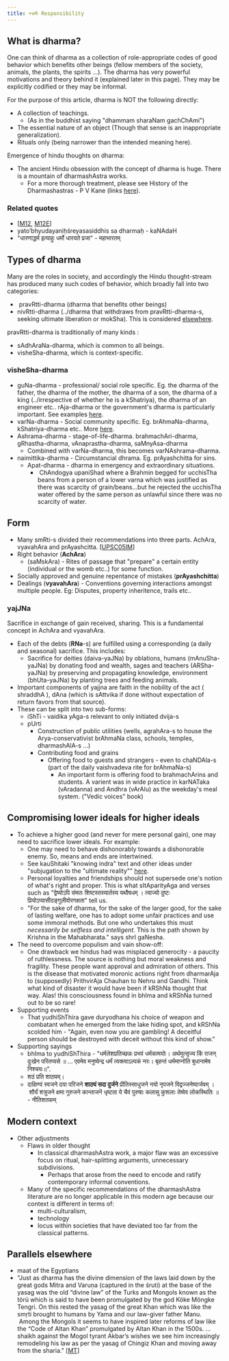 ```yaml
---
title: +धर्मः Responsibility
---
```


## What is dharma?

One can think of dharma as a collection of role-appropriate codes of good behavior which benefits other beings (fellow members of the society, animals, the plants, the spirits ...). The dharma has very powerful motivations and theory behind it (explained later in this page). They may be explicitly codified or they may be informal.

For the purpose of this article, dharma is NOT the following directly:

- A collection of teachings.
    - (As in the buddhist saying "dhammam sharaNam gachChAmi")
- The essential nature of an object (Though that sense is an inappropriate generalization).
- Rituals only (being narrower than the intended meaning here).

Emergence of hindu thoughts on dharma:

- The ancient Hindu obsession with the concept of dharma is huge. There is a mountain of dharmashAstra works.
    - For a more thorough treatment, please see History of the Dharmashastras - P V Kane (links [here](https://sites.google.com/site/samskrtamsfo/prayogah/dharmasastram)).

### Related quotes
- \[[M12](http://www.sacred-texts.com/hin/mbs/mbs12037.htm), [M12E](http://www.sacred-texts.com/hin/m12/m12a036.htm#fr_117)\]
- yato’bhyudayaniḥśreyasasiddhis sa dharmaḥ - kaNAdaH
- "धारणाद्धर्म इत्याहुः धर्मो धारयते प्रजा" \- महाभारतम्

## Types of dharma

Many are the roles in society, and accordingly the Hindu thought-stream has produced many such codes of behavior, which broadly fall into two categories:

-  pravRtti-dharma (dharma that benefits other beings) 
- nivRtti-dharma (../dharma that withdraws from pravRtti-dharma-s, seeking ultimate liberation or mokSha). This is considered [elsewhere](../tattvam/purushaartha/).

pravRtti-dharma is traditionally of many kinds :

- sAdhAraNa-dharma, which is common to all beings.
- visheSha-dharma, which is context-specific.

### visheSha-dharma
- guNa-dharma - professional/ social role specific. Eg. the dharma of the father, the dharma of the mother, the dharma of a son, the dharma of a king (../irrespective of whether he is a kShatriya), the dharma of an engineer etc.. rAja-dharma or the government's dharma is particularly important. See examples [here](../social-cultivation/clan/varna-theory/).
- varNa-dharma - Social community specific. Eg. brAhmaNa-dharma, kShatriya-dharma etc.. More [here](../../social-cultivation/clan/varna-theory/).
- Ashrama-dharma - stage-of-life-dharma. brahmachAri-dharma, gRhastha-dharma, vAnaprastha-dharma, saMnyAsa-dharma
    - Combined with varNa-dharma, this becomes varNAshrama-dharma.
- naimittika-dharma - Circumstancial dhrama. Eg. prAyashchitta for sins.
    - Apat-dharma - dharma in emergency and extraordinary situations.
        -  ChAndogya upaniShad where a Brahmin begged for ucchisTha beans from a person of a lower varna which was justified as there was scarcity of grain/beans...but he rejected the ucchisTha water offered by the same person as unlawful since there was no scarcity of water.

## Form

- Many smRti-s divided their recommendations into three parts. AchAra, vyavahAra and prAyashcitta. \[[UPSC05](https://books.google.com/books?id=yWfeU9eQd5YC&pg=SL1-PA174&lpg=SL1-PA174&dq=AchAra+vyavahara+prayashcitta&source=bl&ots=MJQb21hyU_&sig=n62rTw_gHZlfPijo38k9r6YJECU&hl=sa&sa=X&ved=0CBsQ6AEwAGoVChMI-4vps6XnxgIVCqOICh2W_QXx#v=onepage&q=AchAra%20vyavahara%20prayashcitta&f=false)[IM](http://i.imgur.com/2pcqltY.png)\]
- Right behavior (**AchAra**)
    - (saMskAra) - Rites of passage that "prepare" a certain entity (individual or the womb etc..) for some function.
- Socially approved and genuine repentance of mistakes (**prAyashchitta**)
- Dealings (**vyavahAra**) - Conventions governing interactions amongst multiple people. Eg: Disputes, property inheritence, trails etc..

### yajJNa
Sacrifice in exchange of gain received, sharing. This is a fundamental concept in AchAra and vyavahAra.
- Each of the debts (**RNa**-s) are fulfilled using a corresponding (a daily and seasonal) sacrifice. This includes:
    - Sacrifice for deities (daiva-yaJNa) by oblations, humans (mAnuSha-yaJNa) by donating food and wealth, sages and teachers (ARSha-yaJNa) by preserving and propagating knowledge, environment (bhUta-yaJNa) by planting trees and feeding animals.
- Important components of yajjna are faith in the nobility of the act ( shraddhA ), dAna (which is sAttvika if done without expectation of return favors from that source).
- These can be split into two sub-forms:
    - iShTi - vaidika yAga-s relevant to only initiated dvija-s
    - pUrti
        - Construction of public utilities (wells, agrahAra-s to house the Arya-conservativist brAhmaNa class, schools, temples, dharmashAlA-s ...)
        - Contributing food and grains 
            - Offering food to guests and strangers - even to chaNDAla-s (part of the daily vaishvadeva rite for brAhmaNa-s)
                - An important form is offering food to brahmachArins and students. A varient was in wide practice in karNATaka (vAradanna) and Andhra (vArAlu) as the weekday's meal system. ("Vedic voices" book)

## Compromising lower ideals for higher ideals

- To achieve a higher good (and never for mere personal gain), one may need to sacrifice lower ideals. For example:
    - One may need to behave dishonorably towards a dishonorable enemy. So, means and ends are intertwined.
    - See kauShitaki "knowing indra" text and other ideas under "subjugation to the "ultimate reality"" [here](../../bases/books/index/).
    - Personal loyalties and friendships should not supersede one's notion of what's right and proper. This is what sItAparityAga and verses such as "द्वेष्योऽपि संमतः शिष्टस्तस्यार्तस्य यथौषधम् । त्याज्यो दुष्टः प्रियोऽप्यासीदङ्गुलीवोरगक्षता" tell us.  
    - "For the sake of dharma, for the sake of the larger good, for the sake of lasting welfare, one has to adopt some unfair practices and use some immoral methods. But one who undertakes this must _necessarily be selfless and intelligent_. This is the path shown by Krishna in the Mahabharata." says shrI gaNesha.
- The need to overcome populism and vain show-off:
    - One drawback we hindus had was misplaced generocity - a paucity of ruthlessness. The source is nothing but moral weakness and fragility. These people want approval and admiration of others. This is the disease that motivated moronic actions right from dharmarAja to (supposedly) PrithvirAja Chauhan to Nehru and Gandhi. Think what kind of disaster it would have been if kRShNa thought that way. Alas! this consciousness found in bhIma and kRShNa turned out to be so rare!
- Supporting events
    - That yudhiShThira gave duryodhana his choice of weapon and combatant when he emerged from the lake hiding spot, and kRShNa scolded him - "Again, even now you are gambling! A deceitful person should be destroyed with deceit without this kind of show."
- Supporting sayings
    - bhIma to yudhiShThira - "धर्मलेशप्रतिच्छन्नः प्रभवं धर्मकामयोः। अर्थमुत्सृज्य किं राजन् दुःखेन परितप्यसे ॥ ... एवमेव मनुष्येन्द्र धर्मं त्यक्त्वाऽल्पकं नरः। बृहन्तं धर्ममाप्नोति बुधानामेष निश्चयः॥".
    - शठं प्रति शाठ्यम्।
    - दाक्षिण्यं स्वजने दया परिजने **शाठ्यं सदा दुर्जने** प्रीतिस्साधुजने नयो नृपजने विद्वज्जनेष्वार्जवम् । शौर्यं शत्रुजने क्षमा गुरुजने कान्ताजनॆ धृष्टता ये चैवं पुरुषाः कलासु कुशलाः तेष्वेव लोकस्थितिः ॥ \- नीतिशतकम्

## Modern context
- Other adjustments
    - Flaws in older thought
        - In classical dharmashAstra work, a major flaw was an excessive focus on ritual, hair-splitting arguments, unnecessary subdivisions.
            - Perhaps that arose from the need to encode and ratify contemporary informal conventions.
    - Many of the specific recommendations of the dharmashAstra literature are no longer applicable in this modern age because our context is different in terms of:
        - multi-culturalism,
        - technology
        - locus within societies that have deviated too far from the classical patterns.

## Parallels elsewhere

- maat of the Egyptians
- "Just as dharma has the divine dimension of the laws laid down by the great gods Mitra and Varuṇa (captured in the śruti) at the base of the yasag was the old “divine law” of the Turks and Mongols known as the törü which is said to have been promulgated by the god Köke Möngke Tengri. On this rested the yasag of the great Khan which was like the smṛti brought to humans by Yama and our law-giver father Manu.  Among the Mongols it seems to have inspired later reforms of law like the “Code of Altan Khan” promulgated by Altan Khan in the 1500s. ... shaikh against the Mogol tyrant Akbar’s wishes we see him increasingly remodeling his law as per the yasag of Chingiz Khan and moving away from the sharia." \[[MT](https://manasataramgini.wordpress.com/2017/07/30/mongolica-chingiz-khan-and-the-rest/)\]